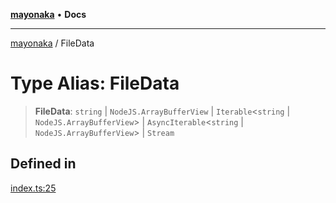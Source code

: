 [**mayonaka**](../README.md) • **Docs**

***

[mayonaka](../globals.md) / FileData

# Type Alias: FileData

> **FileData**: `string` \| `NodeJS.ArrayBufferView` \| `Iterable`\<`string` \| `NodeJS.ArrayBufferView`\> \| `AsyncIterable`\<`string` \| `NodeJS.ArrayBufferView`\> \| `Stream`

## Defined in

[index.ts:25](https://github.com/ragrag/mayonaka/blob/a21e7ebab315bcbc9eab5cb5b0fc20e1590ca754/src/index.ts#L25)
